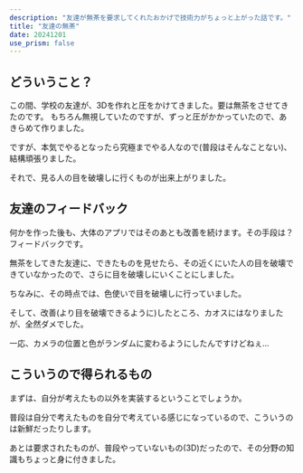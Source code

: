 ```yaml
---
description: "友達が無茶を要求してくれたおかげで技術力がちょっと上がった話です。"
title: "友達の無茶"
date: 20241201
use_prism: false
---
```

## どういうこと？
この間、学校の友達が、3Dを作れと圧をかけてきました。要は無茶をさせてきたのです。
もちろん無視していたのですが、ずっと圧がかかっていたので、あきらめて作りました。

ですが、本気でやるとなったら究極までやる人なので(普段はそんなことない)、結構頑張りました。

それで、見る人の目を破壊しに行くものが出来上がりました。
## 友達のフィードバック
何かを作った後も、大体のアプリではそのあとも改善を続けます。その手段は？フィードバックです。

無茶をしてきた友達に、できたものを見せたら、その近くにいた人の目を破壊できていなかったので、さらに目を破壊しにいくことにしました。

ちなみに、その時点では、色使いで目を破壊しに行っていました。

そして、改善(より目を破壊できるように)したところ、カオスにはなりましたが、全然ダメでした。

一応、カメラの位置と色がランダムに変わるようにしたんですけどねぇ…
## こういうので得られるもの
まずは、自分が考えたもの以外を実装するということでしょうか。

普段は自分で考えたものを自分で考えている感じになっているので、こういうのは新鮮だったりします。

あとは要求されたものが、普段やっていないもの(3D)だったので、その分野の知識もちょっと身に付きました。
